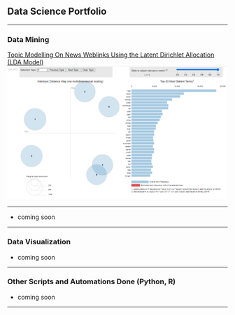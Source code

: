## Data Science Portfolio

---

### Data Mining 

[Topic Modelling On News Weblinks Using the Latent Dirichlet Allocation (LDA Model)](https://github.com/joeytuason83/joeytuason.github.io/blob/0787bcb38665ace91dae958de081eb568b8b2338/Machine%20Learning/LDA%20Topic%20Modelling%20on%20News%20Pages_FINAL.ipynb)
<img src="images/pyldavis.PNG?raw=true"/>

---

- coming soon

---

### Data Visualization

- coming soon

---

### Other Scripts and Automations Done (Python, R)

- coming soon

---
